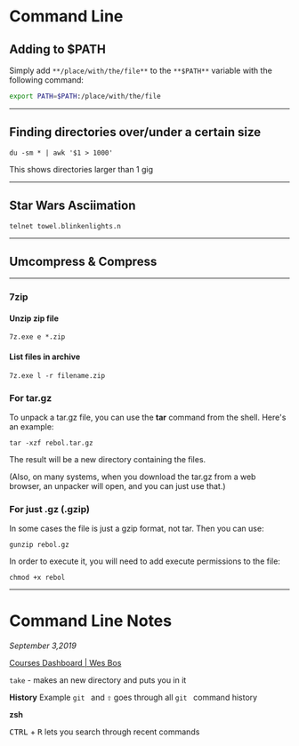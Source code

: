 # Command Line

## Adding to $PATH

Simply add `**/place/with/the/file**` to the `**$PATH**` variable with the following command:

```bash
export PATH=$PATH:/place/with/the/file
```
---

## Finding directories over/under a certain size

```shell
du -sm * | awk '$1 > 1000'
```

This shows directories larger than 1 gig

---


## Star Wars Asciimation

```shell
telnet towel.blinkenlights.n
```

---

## Umcompress & Compress
-------------------------

### 7zip

#### Unzip zip file

```shell
7z.exe e *.zip
```

#### List files in archive

```shell
7z.exe l -r filename.zip
```

### For tar.gz

To unpack a tar.gz file, you can use the **tar** command from the shell. Here's an example:

```shell
tar -xzf rebol.tar.gz
```

The result will be a new directory containing the files.

(Also, on many systems, when you download the tar.gz from a web browser, an unpacker will open, and you can just use that.)

### For just .gz (.gzip)

In some cases the file is just a gzip format, not tar. Then you can use:

```shell
gunzip rebol.gz
```

In order to execute it, you will need to add execute permissions to the file:

```shell
chmod +x rebol
```

---

#  Command Line Notes

_September 3,2019_

[Courses Dashboard | Wes Bos](https://courses.wesbos.com/account/access/5cdc7ba285f96c03c1e44b42/view/195975829)

`take` - makes an new directory and puts you in it

**History**
Example `git ` and <kbd>⇧</kbd> goes through all `git ` command history 

**zsh**

<kbd>CTRL</kbd> + <kbd>R</kbd> lets you search through recent commands
